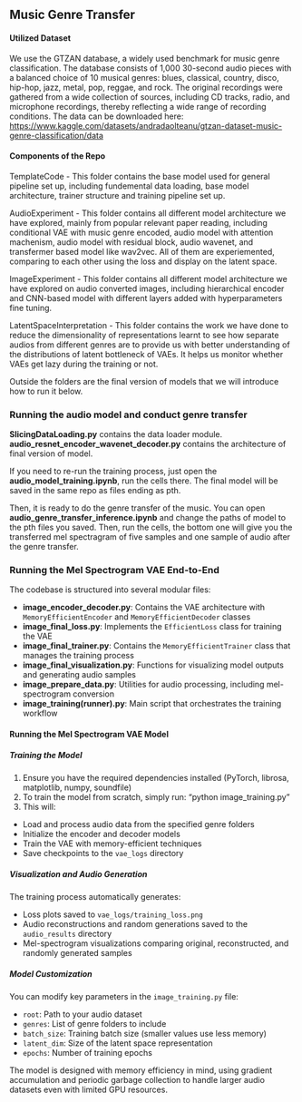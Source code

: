 ## Music Genre Transfer
#### Utilized Dataset
We use the GTZAN database, a widely used benchmark for music genre classification. The database consists of 1,000 30-second audio pieces with a balanced choice of 10 musical genres: blues, classical, country, disco, hip-hop, jazz, metal, pop, reggae, and rock. The original recordings were gathered from a wide collection of sources, including CD tracks, radio, and microphone recordings, thereby reflecting a wide range of recording conditions. The data can be downloaded here: 
https://www.kaggle.com/datasets/andradaolteanu/gtzan-dataset-music-genre-classification/data

#### Components of the Repo
TemplateCode - This folder contains the base model used for general pipeline set up, including fundemental data loading, base model architecture, trainer structure and training pipeline set up. 

AudioExperiment - This folder contains all different model architecture we have explored, mainly from popular relevant paper reading, including conditional VAE with music genre encoded, audio model with attention machenism, audio model with residual block, audio wavenet, and transfermer based model like wav2vec. All of them are experiemented, comparing to each other using the loss and display on the latent space. 

ImageExperiment - This folder contains all different model architecture we have explored on audio converted images, including hierarchical encoder and CNN-based model with different layers added with hyperparameters fine tuning. 

LatentSpaceInterpretation - This folder contains the work we have done to reduce the dimensionality of representations learnt to see how separate audios from different genres are to provide us with better understanding of the distributions of latent bottleneck of VAEs. It helps us monitor whether VAEs get lazy during the training or not. 

Outside the folders are the final version of models that we will introduce how to run it below. 


### Running the audio model and conduct genre transfer
**SlicingDataLoading.py** contains the data loader module. **audio_resnet_encoder_wavenet_decoder.py** contains the architecture of final version of model. 

If you need to re-run the training process, just open the **audio_model_training.ipynb**, run the cells there. The final model will be saved in the same repo as files ending as pth. 

Then, it is ready to do the genre transfer of the music. You can open **audio_genre_transfer_inference.ipynb** and change the paths of model to the pth files you saved. Then, run the cells, the bottom one will give you the transferred mel spectragram of five samples and one sample of audio after the genre transfer. 


### Running the Mel Spectrogram VAE End-to-End
The codebase is structured into several modular files:

- **image_encoder_decoder.py**: Contains the VAE architecture with `MemoryEfficientEncoder` and `MemoryEfficientDecoder` classes
- **image_final_loss.py**: Implements the `EfficientLoss` class for training the VAE
- **image_final_trainer.py**: Contains the `MemoryEfficientTrainer` class that manages the training process
- **image_final_visualization.py**: Functions for visualizing model outputs and generating audio samples
- **image_prepare_data.py**: Utilities for audio processing, including mel-spectrogram conversion
- **image_training(runner).py**: Main script that orchestrates the training workflow

#### Running the Mel Spectrogram VAE Model

##### Training the Model
1. Ensure you have the required dependencies installed (PyTorch, librosa, matplotlib, numpy, soundfile)
2. To train the model from scratch, simply run: “python image_training.py”
3. This will:
- Load and process audio data from the specified genre folders
- Initialize the encoder and decoder models
- Train the VAE with memory-efficient techniques
- Save checkpoints to the `vae_logs` directory

##### Visualization and Audio Generation

The training process automatically generates:
- Loss plots saved to `vae_logs/training_loss.png`
- Audio reconstructions and random generations saved to the `audio_results` directory
- Mel-spectrogram visualizations comparing original, reconstructed, and randomly generated samples

##### Model Customization

You can modify key parameters in the `image_training.py` file:
- `root`: Path to your audio dataset
- `genres`: List of genre folders to include
- `batch_size`: Training batch size (smaller values use less memory)
- `latent_dim`: Size of the latent space representation
- `epochs`: Number of training epochs

The model is designed with memory efficiency in mind, using gradient accumulation and periodic garbage collection to handle larger audio datasets even with limited GPU resources.
